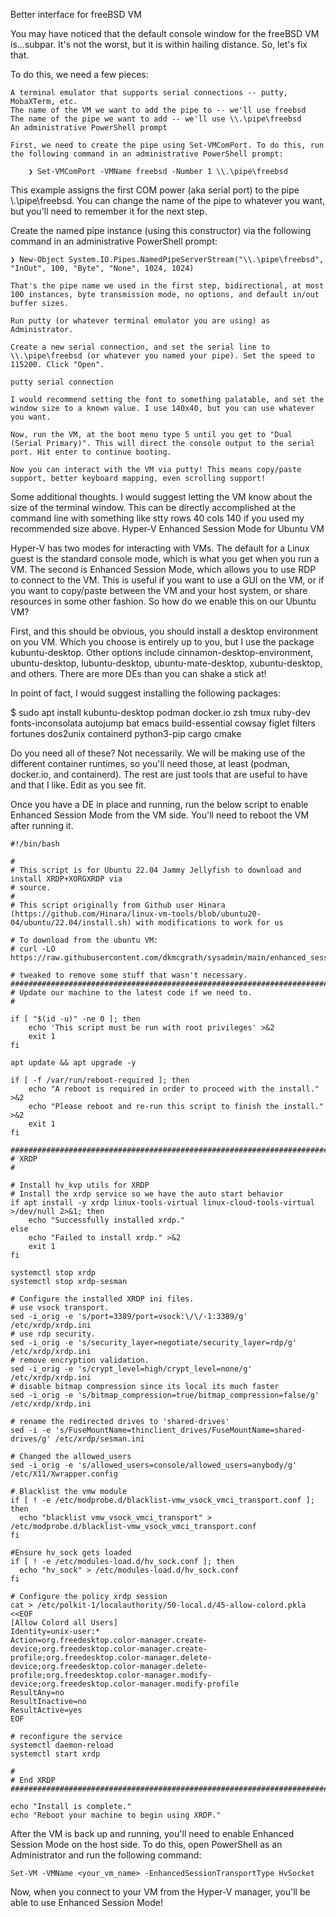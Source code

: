 Better interface for freeBSD VM

You may have noticed that the default console window for the freeBSD VM is...subpar. It's not the worst, but it is within hailing distance. So, let's fix that.

To do this, we need a few pieces:

    A terminal emulator that supports serial connections -- putty, MobaXTerm, etc.
    The name of the VM we want to add the pipe to -- we'll use freebsd
    The name of the pipe we want to add -- we'll use \\.\pipe\freebsd
    An administrative PowerShell prompt

    First, we need to create the pipe using Set-VMComPort. To do this, run the following command in an administrative PowerShell prompt:

```
    ❯ Set-VMComPort -VMName freebsd -Number 1 \\.\pipe\freebsd
```

This example assigns the first COM power (aka serial port) to the pipe \\.\pipe\freebsd. You can change the name of the pipe to whatever you want, but you'll need to remember it for the next step.

Create the named pipe instance (using this constructor) via the following command in an administrative PowerShell prompt:

```
❯ New-Object System.IO.Pipes.NamedPipeServerStream("\\.\pipe\freebsd", "InOut", 100, "Byte", "None", 1024, 1024)
```
    That's the pipe name we used in the first step, bidirectional, at most 100 instances, byte transmission mode, no options, and default in/out buffer sizes.

    Run putty (or whatever terminal emulator you are using) as Administrator.

    Create a new serial connection, and set the serial line to \\.\pipe\freebsd (or whatever you named your pipe). Set the speed to 115200. Click "Open".

    putty serial connection

    I would recommend setting the font to something palatable, and set the window size to a known value. I use 140x40, but you can use whatever you want.

    Now, run the VM, at the boot menu type 5 until you get to "Dual (Serial Primary)". This will direct the console output to the serial port. Hit enter to continue booting.

    Now you can interact with the VM via putty! This means copy/paste support, better keyboard mapping, even scrolling support!

Some additional thoughts. I would suggest letting the VM know about the size of the terminal window. This can be directly accomplished at the command line with something like stty rows 40 cols 140 if you used my recommended size above.
Hyper-V Enhanced Session Mode for Ubuntu VM

Hyper-V has two modes for interacting with VMs. The default for a Linux guest is the standard console mode, which is what you get when you run a VM. The second is Enhanced Session Mode, which allows you to use RDP to connect to the VM. This is useful if you want to use a GUI on the VM, or if you want to copy/paste between the VM and your host system, or share resources in some other fashion. So how do we enable this on our Ubuntu VM?

First, and this should be obvious, you should install a desktop environment on you VM. Which you choose is entirely up to you, but I use the package kubuntu-desktop. Other options include cinnamon-desktop-environment, ubuntu-desktop, lubuntu-desktop, ubuntu-mate-desktop, xubuntu-desktop, and others. There are more DEs than you can shake a stick at!

In point of fact, I would suggest installing the following packages:

$ sudo apt install kubuntu-desktop podman docker.io zsh tmux ruby-dev fonts-inconsolata autojump bat emacs build-essential cowsay figlet filters fortunes dos2unix containerd python3-pip cargo cmake

Do you need all of these? Not necessarily. We will be making use of the different container runtimes, so you'll need those, at least (podman, docker.io, and containerd). The rest are just tools that are useful to have and that I like. Edit as you see fit.

Once you have a DE in place and running, run the below script to enable Enhanced Session Mode from the VM side. You'll need to reboot the VM after running it.

```
#!/bin/bash

#
# This script is for Ubuntu 22.04 Jammy Jellyfish to download and install XRDP+XORGXRDP via
# source.
#
# This script originally from Github user Hinara (https://github.com/Hinara/linux-vm-tools/blob/ubuntu20-04/ubuntu/22.04/install.sh) with modifications to work for us

# To download from the ubuntu VM:
# curl -LO https://raw.githubusercontent.com/dkmcgrath/sysadmin/main/enhanced_session.sh

# tweaked to remove some stuff that wasn't necessary.
###############################################################################
# Update our machine to the latest code if we need to.
#

if [ "$(id -u)" -ne 0 ]; then
    echo 'This script must be run with root privileges' >&2
    exit 1
fi

apt update && apt upgrade -y

if [ -f /var/run/reboot-required ]; then
    echo "A reboot is required in order to proceed with the install." >&2
    echo "Please reboot and re-run this script to finish the install." >&2
    exit 1
fi

###############################################################################
# XRDP
#

# Install hv_kvp utils for XRDP
# Install the xrdp service so we have the auto start behavior
if apt install -y xrdp linux-tools-virtual linux-cloud-tools-virtual >/dev/null 2>&1; then
    echo "Successfully installed xrdp."
else
    echo "Failed to install xrdp." >&2
    exit 1
fi

systemctl stop xrdp
systemctl stop xrdp-sesman

# Configure the installed XRDP ini files.
# use vsock transport.
sed -i_orig -e 's/port=3389/port=vsock:\/\/-1:3389/g' /etc/xrdp/xrdp.ini
# use rdp security.
sed -i_orig -e 's/security_layer=negotiate/security_layer=rdp/g' /etc/xrdp/xrdp.ini
# remove encryption validation.
sed -i_orig -e 's/crypt_level=high/crypt_level=none/g' /etc/xrdp/xrdp.ini
# disable bitmap compression since its local its much faster
sed -i_orig -e 's/bitmap_compression=true/bitmap_compression=false/g' /etc/xrdp/xrdp.ini

# rename the redirected drives to 'shared-drives'
sed -i -e 's/FuseMountName=thinclient_drives/FuseMountName=shared-drives/g' /etc/xrdp/sesman.ini

# Changed the allowed_users
sed -i_orig -e 's/allowed_users=console/allowed_users=anybody/g' /etc/X11/Xwrapper.config

# Blacklist the vmw module
if [ ! -e /etc/modprobe.d/blacklist-vmw_vsock_vmci_transport.conf ]; then
  echo "blacklist vmw_vsock_vmci_transport" > /etc/modprobe.d/blacklist-vmw_vsock_vmci_transport.conf
fi

#Ensure hv_sock gets loaded
if [ ! -e /etc/modules-load.d/hv_sock.conf ]; then
  echo "hv_sock" > /etc/modules-load.d/hv_sock.conf
fi

# Configure the policy xrdp session
cat > /etc/polkit-1/localauthority/50-local.d/45-allow-colord.pkla <<EOF
[Allow Colord all Users]
Identity=unix-user:*
Action=org.freedesktop.color-manager.create-device;org.freedesktop.color-manager.create-profile;org.freedesktop.color-manager.delete-device;org.freedesktop.color-manager.delete-profile;org.freedesktop.color-manager.modify-device;org.freedesktop.color-manager.modify-profile
ResultAny=no
ResultInactive=no
ResultActive=yes
EOF

# reconfigure the service
systemctl daemon-reload
systemctl start xrdp

#
# End XRDP
###############################################################################

echo "Install is complete."
echo "Reboot your machine to begin using XRDP."
```
After the VM is back up and running, you'll need to enable Enhanced Session Mode on the host side. To do this, open PowerShell as an Administrator and run the following command:
```
Set-VM -VMName <your_vm_name> -EnhancedSessionTransportType HvSocket
```
Now, when you connect to your VM from the Hyper-V manager, you'll be able to use Enhanced Session Mode!